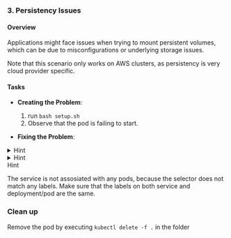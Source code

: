 ### 3. Persistency Issues

#### Overview
Applications might face issues when trying to mount persistent volumes, which can be due to misconfigurations or underlying storage issues.

Note that this scenario only works on AWS clusters, as persistency is very cloud provider specific.

#### Tasks
- **Creating the Problem**:
  1. run `bash setup.sh`
  1. Observe that the pod is failing to start.

- **Fixing the Problem**:

<details>
<summary> Hint </summary>

`kubectl get pods` will show you
</details>

<details>
<summary> Hint </summary>

A service describes it's endpoints under the `Endpoints` section. Is there any there?

</details>

<summary> Hint </summary>

The service is not assosiated with any pods, because the selector does not match any labels. 
Make sure that the labels on both service and deployment/pod are the same.

</details>

### Clean up

Remove the pod by executing `kubectl delete -f .` in the folder